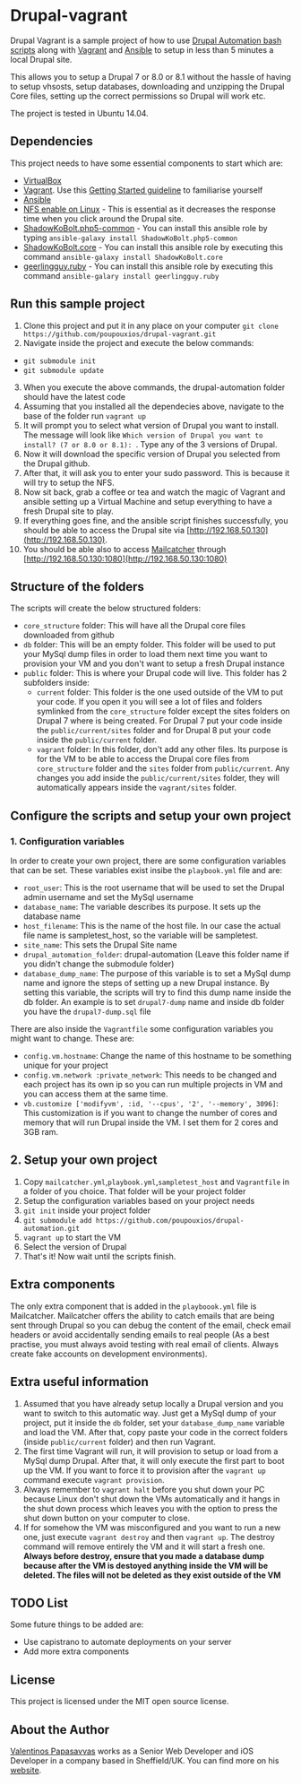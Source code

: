 # Drupal-vagrant

Drupal Vagrant is a sample project of how to use [Drupal Automation bash scripts](https://github.com/poupouxios/drupal-automation) along with [Vagrant](https://www.vagrantup.com/) and [Ansible](http://www.ansible.com/) to setup in less than 5 minutes  a local Drupal site.

This allows you to setup a Drupal 7 or 8.0 or 8.1 without the hassle of having to setup vhsosts, setup databases, downloading and unzipping the Drupal Core files, setting up the correct permissions so Drupal will work etc.

The project is tested in Ubuntu 14.04.

## Dependencies

This project needs to have some essential components to start which are:

* [VirtualBox](https://www.virtualbox.org/wiki/Downloads)
* [Vagrant](https://www.vagrantup.com/). Use this [Getting Started guideline](https://docs.vagrantup.com/v2/getting-started/) to familiarise yourself 
* [Ansible](http://www.ansible.com/)
* [NFS enable on Linux](https://www.digitalocean.com/community/tutorials/how-to-set-up-an-nfs-mount-on-ubuntu-14-04) - This is essential as it decreases the response time when you click around the Drupal site.
* [ShadowKoBolt.php5-common](https://github.com/ShadowKoBolt/ansible-php5-common) - You can install this ansible role by typing `ansible-galaxy install ShadowKoBolt.php5-common`
* [ShadowKoBolt.core](https://github.com/ShadowKoBolt/ansible-core) - You can install this ansible role by executing this command `ansible-galaxy install ShadowKoBolt.core`
* [geerlingguy.ruby](https://github.com/geerlingguy/ansible-role-ruby) -  You can install this ansible role by executing this command `ansible-galary install geerlingguy.ruby`

## Run this sample project

1. Clone this project and put it in any place on your computer `git clone https://github.com/poupouxios/drupal-vagrant.git`
2. Navigate inside the project and execute the below commands:
  * `git submodule init`
  * `git submodule update`
3. When you execute the above commands, the drupal-automation folder should have the latest code
4. Assuming that you installed all the dependecies above, navigate to the base of the folder run `vagrant up`
5. It will prompt you to select what version of Drupal you want to install. The message will look like `Which version of Drupal you want to install? (7 or 8.0 or 8.1): `. Type any of the 3 versions of Drupal.
6. Now it will download the specific version of Drupal you selected from the Drupal github.
6. After that, it will ask you to enter your sudo password. This is because it will try to setup the NFS.
7. Now sit back, grab a coffee or tea and watch the magic of Vagrant and ansible setting up a Virtual Machine and setup everything to have a fresh Drupal site to play.
8. If everything goes fine, and the ansible script finishes successfully, you should be able to access the Drupal site via [http://192.168.50.130](http://192.168.50.130).
9. You should be able also to access [Mailcatcher](http://mailcatcher.me/) through [http://192.168.50.130:1080](http://192.168.50.130:1080)

## Structure of the folders

The scripts will create the below structured folders:
  * `core_structure` folder:  This will have all the Drupal core files downloaded from github
  * `db` folder: This will be an empty folder. This folder will be used to put your MySql dump files in order to load them next time you want to provision your VM and you don't want to setup a fresh Drupal instance
  * `public` folder: This is where your Drupal code will live. This folder has 2 subfolders inside:
    * `current` folder: This folder is the one used outside of the VM to put your code. If you open it you will see a lot of files and folders symlinked from the `core_structure` folder except the sites folders on Drupal 7 where is being created. For Drupal 7 put your code inside the `public/current/sites` folder and for Drupal 8 put your code inside the `public/current` folder.
    * `vagrant` folder: In this folder, don't add any other files. Its purpose is for the VM to be able to access the Drupal core files from `core_structure` folder and the `sites` folder from `public/current`. Any changes you add inside the `public/current/sites` folder, they will automatically appears inside the `vagrant/sites` folder.

## Configure the scripts and setup your own project

### 1. Configuration variables

In order to create your own project, there are some configuration variables that can be set. These variables exist insibe the `playbook.yml` file and are:
  * `root_user`: This is the root username that will be used to set the Drupal admin username and set the MySql username
  * `database_name`: The variable describes its purpose. It sets up the database name
  * `host_filename`: This is the name of the host file. In our case the actual file name is sampletest_host, so the variable will be sampletest.
  * `site_name`: This sets the Drupal Site name
  * `drupal_automation_folder`: drupal-automation (Leave this folder name if you didn't change the submodule folder)
  * `database_dump_name`: The purpose of this variable is to set a MySql dump name and ignore the steps of setting up a new Drupal instance. By setting this variable, the scripts will try to find this dump name inside the db folder. An example is to set `drupal7-dump` name and inside db folder you have the `drupal7-dump.sql` file

There are also inside the `Vagrantfile` some configuration variables you might want to change. These are:
  * `config.vm.hostname`: Change the name of this hostname to be something unique for your project
  * `config.vm.network :private_network`: This needs to be changed and each project has its own ip so you can run multiple projects in VM and you can access them at the same time.
  * `vb.customize ['modifyvm', :id, '--cpus', '2', '--memory', 3096]`: This customization is if you want to change the number of cores and memory that will run Drupal inside the VM. I set them for 2 cores and 3GB ram.

## 2. Setup your own project

1. Copy `mailcatcher.yml`,`playbook.yml`,`sampletest_host` and `Vagrantfile` in a folder of you choice. That folder will be your project folder
2. Setup the configuration variables based on your project needs
3. `git init` inside your project folder
4. `git submodule add https://github.com/poupouxios/drupal-automation.git`
5. `vagrant up` to start the VM
6.  Select the version of Drupal
7.  That's it! Now wait until the scripts finish.

## Extra components

The only extra component that is added in the `playboook.yml` file is Mailcatcher. Mailcatcher offers the ability to catch emails that are being sent through Drupal so you can debug the content of the email, check email headers or avoid accidentally sending emails to real people (As a best practise, you must always avoid testing with real email of clients. Always create fake accounts on development environments).

## Extra useful information

1. Assumed that you have already setup locally a Drupal version and you want to switch to this automatic way. Just get a MySql dump of your project, put it inside the `db` folder, set your `database_dump_name` variable and load the VM. After that, copy paste your code in the correct folders (inside `public/current` folder) and then run Vagrant.
2. The first time Vagrant will run, it will provision to setup or load from a MySql dump Drupal. After that, it will only execute the first part to boot up the VM. If you want to force it to provision after the `vagrant up` command execute `vagrant provision`.
3. Always remember to `vagrant halt` before you shut down your PC because Linux don't shut down the VMs automatically and it hangs in the shut down process which leaves you with the option to press the shut down button on your computer to close.
4. If for somehow the VM was misconfigured and you want to run a new one, just execute `vagrant destroy` and then `vagrant up`. The destroy command will remove entirely the VM and it will start a fresh one. **Always before destroy, ensure that you made a database dump because after the VM is destoyed anything inside the VM will be deleted. The files will not be deleted as they exist outside of the VM**

## TODO List

Some future things to be added are:
 * Use capistrano to automate deployments on your server
 * Add more extra components

## License

This project is licensed under the MIT open source license.

## About the Author

[Valentinos Papasavvas](http://www.papasavvas.me/) works as a Senior Web Developer and iOS Developer in a company based in Sheffield/UK. You can find more on his [website](http://www.papasavvas.me/).
